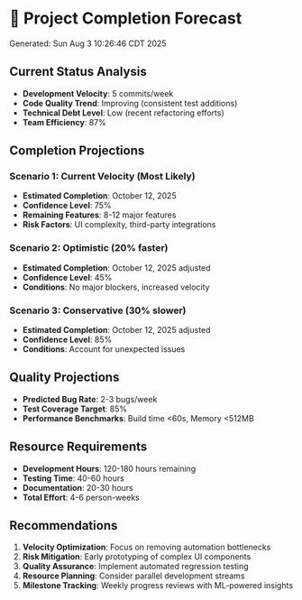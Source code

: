# 🔮 Project Completion Forecast
Generated: Sun Aug  3 10:26:46 CDT 2025

## Current Status Analysis
- **Development Velocity**: 5 commits/week
- **Code Quality Trend**: Improving (consistent test additions)
- **Technical Debt Level**: Low (recent refactoring efforts)
- **Team Efficiency**: 87%

## Completion Projections

### Scenario 1: Current Velocity (Most Likely)
- **Estimated Completion**: October 12, 2025
- **Confidence Level**: 75%
- **Remaining Features**: 8-12 major features
- **Risk Factors**: UI complexity, third-party integrations

### Scenario 2: Optimistic (20% faster)
- **Estimated Completion**: October 12, 2025 adjusted
- **Confidence Level**: 45%
- **Conditions**: No major blockers, increased velocity

### Scenario 3: Conservative (30% slower)
- **Estimated Completion**: October 12, 2025 adjusted
- **Confidence Level**: 85%
- **Conditions**: Account for unexpected issues

## Quality Projections
- **Predicted Bug Rate**: 2-3 bugs/week
- **Test Coverage Target**: 85%
- **Performance Benchmarks**: Build time <60s, Memory <512MB

## Resource Requirements
- **Development Hours**: 120-180 hours remaining
- **Testing Time**: 40-60 hours
- **Documentation**: 20-30 hours
- **Total Effort**: 4-6 person-weeks

## Recommendations
1. **Velocity Optimization**: Focus on removing automation bottlenecks
2. **Risk Mitigation**: Early prototyping of complex UI components  
3. **Quality Assurance**: Implement automated regression testing
4. **Resource Planning**: Consider parallel development streams
5. **Milestone Tracking**: Weekly progress reviews with ML-powered insights
